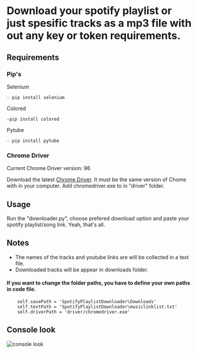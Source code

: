 # Download your spotify playlist or just spesific tracks as a mp3 file with out any key or token requirements.

## Requirements

###  Pip's
Selenium
    
    - pip install selenium

Colored 

    -pip install colored
    
Pytube

    - pip install pytube
### Chrome Driver
    
 Current Chrome Driver version: 96
 
 Download the latest [Chrome Driver](https://chromedriver.chromium.org/downloads). It must be the same version of Chome with in your computer.
 Add chromedriver.exe to in "driver" folder.
 
## Usage

Run the "downloader.py", choose prefered download option and paste your spotify playlist/song link. Yeah, that's all.
    
## Notes

- The names of the tracks and youtube links are will be collected in a text file.
- Downloaded tracks will be appear in downloads folder. 

#### If you want to change the folder paths, you have to define your own paths in code file.

        self.savePath = 'SpotifyPlaylistDownloader\Downloads'
        self.textPath = 'SpotifyPlaylistDownloader\musiclinklist.txt'
        self.driverPath = 'driver/chromedriver.exe'

## Console look

![console look](https://i.ibb.co/znCymsc/Ekran-g-r-nt-s-2021-12-26-140751.png)
